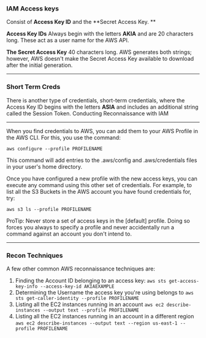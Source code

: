 ### IAM Access keys

Consist of **Access Key ID** and the **Secret Access Key. **

**Access Key IDs**
Always begin with the letters **AKIA** and are 20 characters long. These act as a user name for the AWS API.  

**The Secret Access Key**
40 characters long. AWS generates both strings; however, AWS doesn't make the Secret Access Key available to download after the initial generation. 

---

### Short Term Creds

There is another type of credentials, short-term credentials, where the Access Key ID begins with the letters **ASIA** and includes an additional string called the Session Token. 
Conducting Reconnaissance with IAM

---

When you find credentials to AWS, you can add them to your AWS Profile in the AWS CLI. For this, you use the command:

`aws configure --profile PROFILENAME`

This command will add entries to the .aws/config and .aws/credentials files in your user's home directory. 

Once you have configured a new profile with the new access keys, you can execute any command using this other set of credentials. For example, to list all the S3 Buckets in the AWS account you have found credentials for, try:

`aws s3 ls --profile PROFILENAME`

ProTip: Never store a set of access keys in the [default] profile. Doing so forces you always to specify a profile and never accidentally run a command against an account you don't intend to. 

---

### Recon Techniques

A few other common AWS reconnaissance techniques are:

   1) Finding the Account ID belonging to an access key:
	       `aws sts get-access-key-info --access-key-id AKIAEXAMPLE`
   2) Determining the Username the access key you're using belongs to
	   `aws sts get-caller-identity --profile PROFILENAME`
   3) Listing all the EC2 instances running in an account
	   `aws ec2 describe-instances --output text --profile PROFILENAME`
   4) Listing all the EC2 instances running in an account in a different region
	   `aws ec2 describe-instances --output text --region us-east-1 --profile PROFILENAME`

